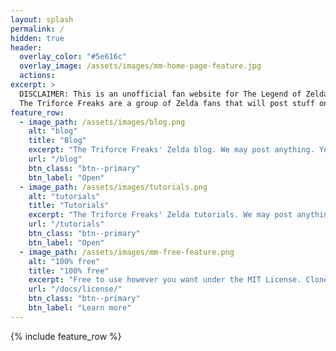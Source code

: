 ```yaml
---
layout: splash
permalink: /
hidden: true
header:
  overlay_color: "#5e616c"
  overlay_image: /assets/images/mm-home-page-feature.jpg
  actions:
excerpt: >
  DISCLAIMER: This is an unofficial fan website for The Legend of Zelda called "The Triforce Freaks". This website is not endorsed in any way by © Nintendo, nor does it have any affiliation with it. All Zelda pictures, characters, and related materials are © Nintendo.<br /><br />
  The Triforce Freaks are a group of Zelda fans that will post stuff on this fan site whenever they feel like it.<br />
feature_row:
  - image_path: /assets/images/blog.png
    alt: "blog"
    title: "Blog"
    excerpt: "The Triforce Freaks' Zelda blog. We may post anything. You never know!"
    url: "/blog"
    btn_class: "btn--primary"
    btn_label: "Open"
  - image_path: /assets/images/tutorials.png
    alt: "tutorials"
    title: "Tutorials"
    excerpt: "The Triforce Freaks' Zelda tutorials. We may post anything. You never know!"
    url: "/tutorials"
    btn_class: "btn--primary"
    btn_label: "Open"
  - image_path: /assets/images/mm-free-feature.png
    alt: "100% free"
    title: "100% free"
    excerpt: "Free to use however you want under the MIT License. Clone it, fork it, customize it... whatever!"
    url: "/docs/license/"
    btn_class: "btn--primary"
    btn_label: "Learn more"      
---
```


{% include feature_row %}
